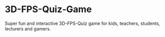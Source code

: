 # 3D-FPS-Quiz-Game
Super fun and interactive 3D-FPS-Quiz game for kids, teachers, students, lecturers and gamers. 
